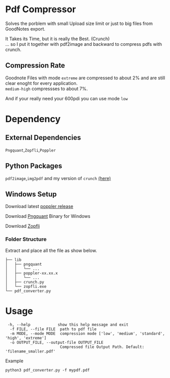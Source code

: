 
# Pdf Compressor
Solves the porblem with small Upload size limit or just to big files from GoodNotes export.  

It Takes its Time, but it is really the Best. (Crunch)  
... so I put it together with pdf2image and backward to compress pdfs with crunch.

## Compression Rate

Goodnote Files with mode `extreme` are compressed to about 2% and are still clear enoght for every application.  
`medium-high` compressses to about 7%. 

And if your really need your 600pdi you can use mode `low`


# Dependency

## External Dependencies

`Pngquant`,`Zopfli`,`Poppler`

## Python Packages

`pdf2image`,`img2pdf` and my version of `crunch` [(here)](./lib/crunch.py)

## Windows Setup

  Download latest [poppler release](https://github.com/oschwartz10612/poppler-windows/releases/)  

  Download [Pngquant](https://pngquant.org) Binary for Windows

  Download [Zopfli](https://drpleaserespect.github.io/posts/zopfli-and-zopflipng-windows-binaries/)


### Folder Structure

Extract and place all the file as show below.

```
├── lib
│   ├── pngquant
│   │   └── ...
│   ├── poppler-xx.xx.x
│   │   └── ...
│   ├── crunch.py
│   └── zopfli.exe
└── pdf_converter.py
```


# Usage

```
 -h, --help            show this help message and exit
  -f FILE, --file FILE  path to pdf file
  -m MODE, --mode MODE  compression mode ['low', 'medium', 'standard', 'high', 'extreme']
  -o OUTPUT_FILE, --output-file OUTPUT_FILE
                        Compressed file Output Path. Default: 'filename_smaller.pdf'
```
 

Example 
```
python3 pdf_converter.py -f mypdf.pdf
```
